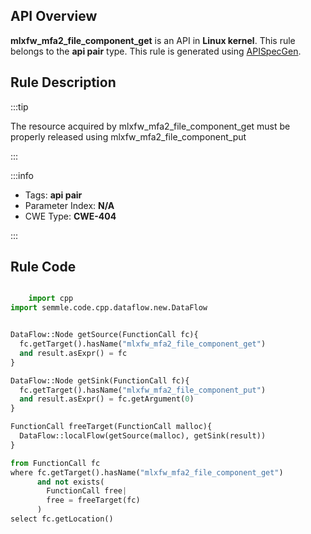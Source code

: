 ---
---


## API Overview
**mlxfw_mfa2_file_component_get** is an API in **Linux kernel**. This rule belongs to the **api pair** type. This rule is generated using [APISpecGen](../../tools/APISpecGen).
## Rule Description

:::tip

The resource acquired by mlxfw_mfa2_file_component_get must be properly released using mlxfw_mfa2_file_component_put

:::

:::info

- Tags: **api pair**
- Parameter Index: **N/A**
- CWE Type: **CWE-404**

:::

## Rule Code
```python

    import cpp
import semmle.code.cpp.dataflow.new.DataFlow


DataFlow::Node getSource(FunctionCall fc){
  fc.getTarget().hasName("mlxfw_mfa2_file_component_get")
  and result.asExpr() = fc
}

DataFlow::Node getSink(FunctionCall fc){
  fc.getTarget().hasName("mlxfw_mfa2_file_component_put")
  and result.asExpr() = fc.getArgument(0)
}

FunctionCall freeTarget(FunctionCall malloc){
  DataFlow::localFlow(getSource(malloc), getSink(result))
}

from FunctionCall fc
where fc.getTarget().hasName("mlxfw_mfa2_file_component_get")
      and not exists(
        FunctionCall free| 
        free = freeTarget(fc)
      )
select fc.getLocation()

    
```